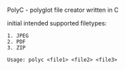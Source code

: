 PolyC - polyglot file creator written in C

initial intended supported filetypes:

	1. JPEG
	2. PDF
	3. ZIP

	Usage: polyc <file1> <file2> <file3>



